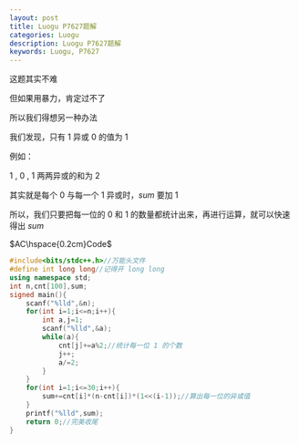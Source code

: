 ```yaml
---
layout: post
title: Luogu P7627题解
categories: Luogu
description: Luogu P7627题解
keywords: Luogu, P7627
---
```


这题其实不难

但如果用暴力，肯定过不了

所以我们得想另一种办法

我们发现，只有 $1$ 异或 $0$ 的值为 $1$

例如： 

$1$ , $0$ , $1$ 两两异或的和为 2

其实就是每个 $0$ 与每一个 $1$ 异或时，$sum$ 要加 $1$

所以，我们只要把每一位的 $0$ 和 $1$ 的数量都统计出来，再进行运算，就可以快速得出 $sum$

$AC\hspace{0.2cm}Code$

```cpp
#include<bits/stdc++.h>//万能头文件
#define int long long//记得开 long long
using namespace std;
int n,cnt[100],sum;
signed main(){
	scanf("%lld",&n);
	for(int i=1;i<=n;i++){
		int a,j=1;
		scanf("%lld",&a);
		while(a){
			cnt[j]+=a%2;//统计每一位 1 的个数
			j++;
			a/=2;
		}
	}
	for(int i=1;i<=30;i++){
		sum+=cnt[i]*(n-cnt[i])*(1<<(i-1));//算出每一位的异或值
	}
	printf("%lld",sum);
	return 0;//完美收尾
}
```
